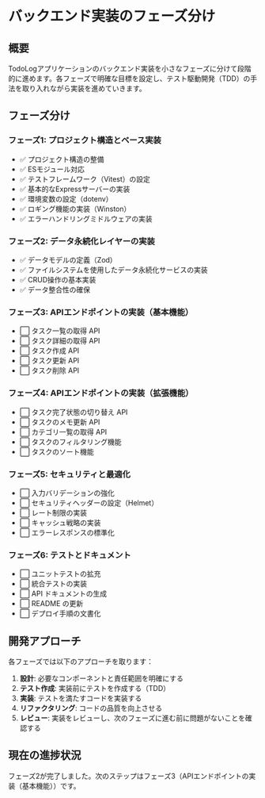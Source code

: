 # バックエンド実装のフェーズ分け

## 概要

TodoLogアプリケーションのバックエンド実装を小さなフェーズに分けて段階的に進めます。各フェーズで明確な目標を設定し、テスト駆動開発（TDD）の手法を取り入れながら実装を進めていきます。

## フェーズ分け

### フェーズ1: プロジェクト構造とベース実装

- ✅ プロジェクト構造の整備
- ✅ ESモジュール対応
- ✅ テストフレームワーク（Vitest）の設定
- ✅ 基本的なExpressサーバーの実装
- ✅ 環境変数の設定（dotenv）
- ✅ ロギング機能の実装（Winston）
- ✅ エラーハンドリングミドルウェアの実装

### フェーズ2: データ永続化レイヤーの実装

- ✅ データモデルの定義（Zod）
- ✅ ファイルシステムを使用したデータ永続化サービスの実装
- ✅ CRUD操作の基本実装
- ✅ データ整合性の確保

### フェーズ3: APIエンドポイントの実装（基本機能）

- ⬜ タスク一覧の取得 API
- ⬜ タスク詳細の取得 API
- ⬜ タスク作成 API
- ⬜ タスク更新 API
- ⬜ タスク削除 API

### フェーズ4: APIエンドポイントの実装（拡張機能）

- ⬜ タスク完了状態の切り替え API
- ⬜ タスクのメモ更新 API
- ⬜ カテゴリ一覧の取得 API
- ⬜ タスクのフィルタリング機能
- ⬜ タスクのソート機能

### フェーズ5: セキュリティと最適化

- ⬜ 入力バリデーションの強化
- ⬜ セキュリティヘッダーの設定（Helmet）
- ⬜ レート制限の実装
- ⬜ キャッシュ戦略の実装
- ⬜ エラーレスポンスの標準化

### フェーズ6: テストとドキュメント

- ⬜ ユニットテストの拡充
- ⬜ 統合テストの実装
- ⬜ API ドキュメントの生成
- ⬜ README の更新
- ⬜ デプロイ手順の文書化

## 開発アプローチ

各フェーズでは以下のアプローチを取ります：

1. **設計**: 必要なコンポーネントと責任範囲を明確にする
2. **テスト作成**: 実装前にテストを作成する（TDD）
3. **実装**: テストを満たすコードを実装する
4. **リファクタリング**: コードの品質を向上させる
5. **レビュー**: 実装をレビューし、次のフェーズに進む前に問題がないことを確認する

## 現在の進捗状況

フェーズ2が完了しました。次のステップはフェーズ3（APIエンドポイントの実装（基本機能））です。
